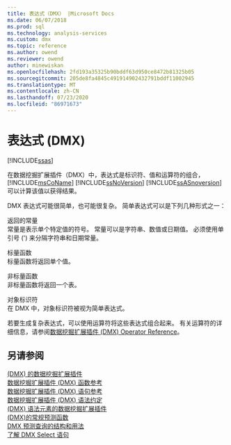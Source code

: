 ```yaml
---
title: 表达式（DMX） |Microsoft Docs
ms.date: 06/07/2018
ms.prod: sql
ms.technology: analysis-services
ms.custom: dmx
ms.topic: reference
ms.author: owend
ms.reviewer: owend
author: minewiskan
ms.openlocfilehash: 2fd193a35325b90bddf63d950ce8472b81325b05
ms.sourcegitcommit: 205de8fa4845c491914902432791bddf11002945
ms.translationtype: MT
ms.contentlocale: zh-CN
ms.lasthandoff: 07/23/2020
ms.locfileid: "86971673"
---
```

# <a name="expressions-dmx"></a>表达式 (DMX)
[!INCLUDE[ssas](../includes/applies-to-version/ssas.md)]

  在数据挖掘扩展插件（DMX）中，表达式是标识符、值和运算符的组合， [!INCLUDE[msCoName](../includes/msconame-md.md)] [!INCLUDE[ssNoVersion](../includes/ssnoversion-md.md)] [!INCLUDE[ssASnoversion](../includes/ssasnoversion-md.md)] 可以计算该值以获得结果。  
  
 DMX 表达式可能很简单，也可能很复杂。 简单表达式可以是下列几种形式之一：  
  
 返回的常量  
 常量是表示单个特定值的符号。 常量可以是字符串、数值或日期值。 必须使用单引号 (') 来分隔字符串和日期常量。  
  
 标量函数  
 标量函数将返回单个值。  
  
 非标量函数  
 非标量函数将返回一个表。  
  
 对象标识符  
 在 DMX 中，对象标识符被视为简单表达式。  
  
 若要生成复杂表达式，可以使用运算符将这些表达式组合起来。 有关运算符的详细信息，请参阅[数据挖掘扩展插件 &#40;DMX&#41; Operator Reference](../dmx/data-mining-extensions-dmx-operator-reference.md)。  
  
## <a name="see-also"></a>另请参阅  
 [&#40;DMX&#41; 的数据挖掘扩展插件](../dmx/data-mining-extensions-dmx-reference.md)   
 [数据挖掘扩展插件 &#40;DMX&#41; 函数参考](../dmx/data-mining-extensions-dmx-function-reference.md)   
 [数据挖掘扩展插件 &#40;DMX&#41; 语句参考](../dmx/data-mining-extensions-dmx-statements.md)   
 [数据挖掘扩展插件 &#40;DMX&#41; 语法约定](../dmx/data-mining-extensions-dmx-syntax-conventions.md)   
 [&#40;DMX&#41; 语法元素的数据挖掘扩展插件](../dmx/data-mining-extensions-dmx-syntax-elements.md)   
 [&#40;DMX&#41;的常规预测函数](../dmx/general-prediction-functions-dmx.md)   
 [DMX 预测查询的结构和用法](../dmx/structure-and-usage-of-dmx-prediction-queries.md)   
 [了解 DMX Select 语句](../dmx/understanding-the-dmx-select-statement.md)  
  
  
